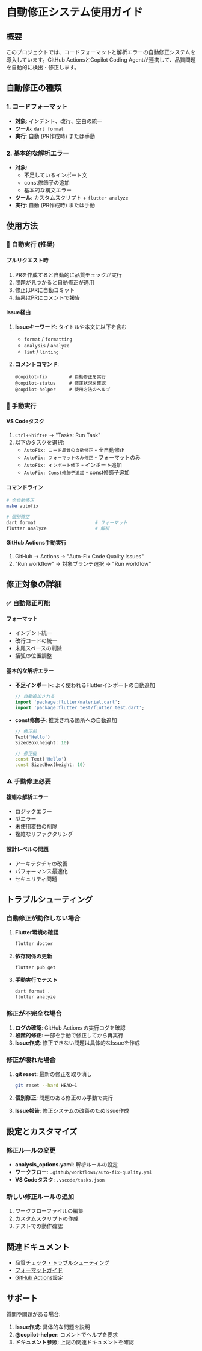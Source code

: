 # 自動修正システム使用ガイド

## 概要
このプロジェクトでは、コードフォーマットと解析エラーの自動修正システムを導入しています。GitHub ActionsとCopilot Coding Agentが連携して、品質問題を自動的に検出・修正します。

## 自動修正の種類

### 1. コードフォーマット
- **対象**: インデント、改行、空白の統一
- **ツール**: `dart format`
- **実行**: 自動 (PR作成時) または手動

### 2. 基本的な解析エラー
- **対象**: 
  - 不足しているインポート文
  - const修飾子の追加
  - 基本的な構文エラー
- **ツール**: カスタムスクリプト + `flutter analyze`
- **実行**: 自動 (PR作成時) または手動

## 使用方法

### 🚀 自動実行 (推奨)

#### プルリクエスト時
1. PRを作成すると自動的に品質チェックが実行
2. 問題が見つかると自動修正が適用
3. 修正はPRに自動コミット
4. 結果はPRにコメントで報告

#### Issue経由
1. **Issueキーワード**: タイトルや本文に以下を含む
   - `format` / `formatting`
   - `analysis` / `analyze`
   - `lint` / `linting`

2. **コメントコマンド**:
   ```
   @copilot-fix        # 自動修正を実行
   @copilot-status     # 修正状況を確認
   @copilot-helper     # 使用方法のヘルプ
   ```

### 🔧 手動実行

#### VS Codeタスク
1. `Ctrl+Shift+P` → "Tasks: Run Task"
2. 以下のタスクを選択:
   - `AutoFix: コード品質の自動修正` - 全自動修正
   - `AutoFix: フォーマットのみ修正` - フォーマットのみ
   - `AutoFix: インポート修正` - インポート追加
   - `AutoFix: Const修飾子追加` - const修飾子追加

#### コマンドライン
```bash
# 全自動修正
make autofix

# 個別修正
dart format .                    # フォーマット
flutter analyze                  # 解析
```

#### GitHub Actions手動実行
1. GitHub → Actions → "Auto-Fix Code Quality Issues"
2. "Run workflow" → 対象ブランチ選択 → "Run workflow"

## 修正対象の詳細

### ✅ 自動修正可能

#### フォーマット
- インデント統一
- 改行コードの統一
- 末尾スペースの削除
- 括弧の位置調整

#### 基本的な解析エラー
- **不足インポート**: よく使われるFlutterインポートの自動追加
  ```dart
  // 自動追加される
  import 'package:flutter/material.dart';
  import 'package:flutter_test/flutter_test.dart';
  ```

- **const修飾子**: 推奨される箇所への自動追加
  ```dart
  // 修正前
  Text('Hello')
  SizedBox(height: 10)
  
  // 修正後
  const Text('Hello')
  const SizedBox(height: 10)
  ```

### ⚠️ 手動修正必要

#### 複雑な解析エラー
- ロジックエラー
- 型エラー
- 未使用変数の削除
- 複雑なリファクタリング

#### 設計レベルの問題
- アーキテクチャの改善
- パフォーマンス最適化
- セキュリティ問題

## トラブルシューティング

### 自動修正が動作しない場合

1. **Flutter環境の確認**
   ```bash
   flutter doctor
   ```

2. **依存関係の更新**
   ```bash
   flutter pub get
   ```

3. **手動実行でテスト**
   ```bash
   dart format .
   flutter analyze
   ```

### 修正が不完全な場合

1. **ログの確認**: GitHub Actions の実行ログを確認
2. **段階的修正**: 一部を手動で修正してから再実行
3. **Issue作成**: 修正できない問題は具体的なIssueを作成

### 修正が壊れた場合

1. **git reset**: 最新の修正を取り消し
   ```bash
   git reset --hard HEAD~1
   ```

2. **個別修正**: 問題のある修正のみ手動で実行
3. **Issue報告**: 修正システムの改善のためIssue作成

## 設定とカスタマイズ

### 修正ルールの変更
- **analysis_options.yaml**: 解析ルールの設定
- **ワークフロー**: `.github/workflows/auto-fix-quality.yml`
- **VS Codeタスク**: `.vscode/tasks.json`

### 新しい修正ルールの追加
1. ワークフローファイルの編集
2. カスタムスクリプトの作成
3. テストでの動作確認

## 関連ドキュメント

- [品質チェック・トラブルシューティング](quality-check-troubleshooting.md)
- [フォーマットガイド](formatting-guide.md)
- [GitHub Actions設定](github-actions-improvements.md)

## サポート

質問や問題がある場合:
1. **Issue作成**: 具体的な問題を説明
2. **@copilot-helper**: コメントでヘルプを要求
3. **ドキュメント参照**: 上記の関連ドキュメントを確認
